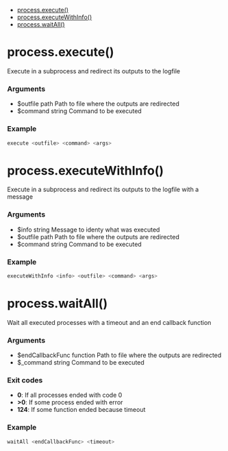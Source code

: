 * [process.execute()](#processexecute)
* [process.executeWithInfo()](#processexecutewithinfo)
* [process.waitAll()](#processwaitall)



# process.execute()

Execute in a subprocess and redirect its outputs to the logfile

### Arguments

* $outfile path Path to file where the outputs are redirected
* $command string Command to be executed

### Example

```bash
execute <outfile> <command> <args>
```

# process.executeWithInfo()

Execute in a subprocess and redirect its outputs to the logfile with a message

### Arguments

* $info string Message to identy what was executed
* $outfile path Path to file where the outputs are redirected
* $command string Command to be executed

### Example

```bash
executeWithInfo <info> <outfile> <command> <args>
```

# process.waitAll()

Wait all executed processes with a timeout and an end callback function

### Arguments

* $endCallbackFunc function Path to file where the outputs are redirected
* $_command string Command to be executed

### Exit codes

* **0**: If all processes ended with code 0
* **>0**: If some process ended with error
* **124**: If some function ended because timeout

### Example

```bash
waitAll <endCallbackFunc> <timeout>
```

